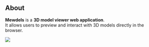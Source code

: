 ## About

**Mewdels** is a **3D model viewer web application**.  
It allows users to preview and interact with 3D models directly in the browser.

![](https://i.imgur.com/BukvCyo.gif)
<!-- ![](https://imgur.com/a/rjFq1bG) -->